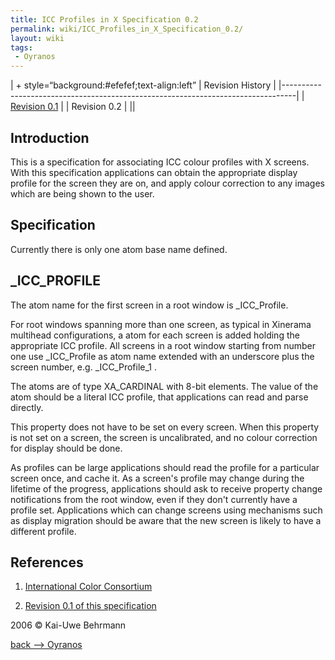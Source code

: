 ```yaml
---
title: ICC Profiles in X Specification 0.2
permalink: wiki/ICC_Profiles_in_X_Specification_0.2/
layout: wiki
tags:
 - Oyranos
---
```


| + style=“background:\#efefef;text-align:left” | Revision History                |
|---------------------------------------------------------------------------------|
| [Revision 0.1](http://www.burtonini.com/computing/x-icc-profiles-spec-0.1.html) |
| Revision 0.2                                                                    |
||

Introduction
------------

This is a specification for associating ICC colour profiles with X
screens. With this specification applications can obtain the appropriate
display profile for the screen they are on, and apply colour correction
to any images which are being shown to the user.

Specification
-------------

Currently there is only one atom base name defined.

\_ICC\_PROFILE
--------------

The atom name for the first screen in a root window is \_ICC\_Profile.

For root windows spanning more than one screen, as typical in Xinerama
multihead configurations, a atom for each screen is added holding the
appropriate ICC profile. All screens in a root window starting from
number one use \_ICC\_Profile as atom name extended with an underscore
plus the screen number, e.g. \_ICC\_Profile\_1 .

The atoms are of type <span class="type">XA\_CARDINAL</span> with 8-bit
elements. The value of the atom should be a literal ICC profile, that
applications can read and parse directly.

This property does not have to be set on every screen. When this
property is not set on a screen, the screen is uncalibrated, and no
colour correction for display should be done.

As profiles can be large applications should read the profile for a
particular screen once, and cache it. As a screen's profile may change
during the lifetime of the progress, applications should ask to receive
property change notifications from the root window, even if they don't
currently have a profile set. Applications which can change screens
using mechanisms such as display migration should be aware that the new
screen is likely to have a different profile.

References
----------

1. [International Color Consortium](http://www.color.org)

2. [Revision 0.1 of this
specification](http://www.burtonini.com/computing/x-icc-profiles-spec-0.1.html)

2006 © Kai-Uwe Behrmann

[back --&gt; Oyranos](/wiki/Oyranos "wikilink")
